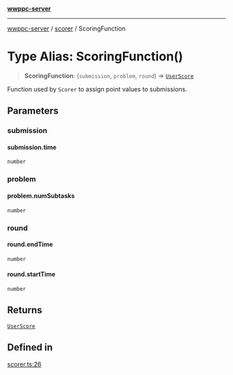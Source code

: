 [**wwppc-server**](../../README.md)

***

[wwppc-server](../../modules.md) / [scorer](../README.md) / ScoringFunction

# Type Alias: ScoringFunction()

> **ScoringFunction**: (`submission`, `problem`, `round`) => [`UserScore`](UserScore.md)

Function used by `Scorer` to assign point values to submissions.

## Parameters

### submission

#### submission.time

`number`

### problem

#### problem.numSubtasks

`number`

### round

#### round.endTime

`number`

#### round.startTime

`number`

## Returns

[`UserScore`](UserScore.md)

## Defined in

[scorer.ts:26](https://github.com/WWPPC/WWPPC-server/blob/f21384f154c6e2184ddc59d99a3230ee362152e8/src/scorer.ts#L26)
